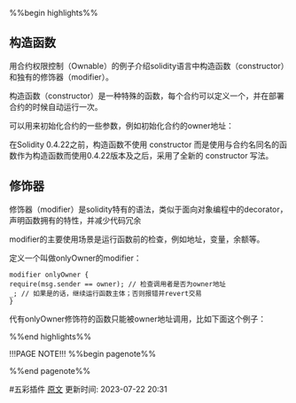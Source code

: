 %%begin highlights%%
## 构造函数

用合约权限控制（Ownable）的例子介绍solidity语言中构造函数（constructor）和独有的修饰器（modifier）。

构造函数（constructor）是一种特殊的函数，每个合约可以定义一个，并在部署合约的时候自动运行一次。

可以用来初始化合约的一些参数，例如初始化合约的owner地址：

在Solidity 0.4.22之前，构造函数不使用 constructor 而是使用与合约名同名的函数作为构造函数而使用0.4.22版本及之后，采用了全新的 constructor 写法。

## 修饰器
修饰器（modifier）是solidity特有的语法，类似于面向对象编程中的decorator，声明函数拥有的特性，并减少代码冗余

modifier的主要使用场景是运行函数前的检查，例如地址，变量，余额等。

定义一个叫做onlyOwner的modifier：

```sol
modifier onlyOwner {
require(msg.sender == owner); // 检查调用者是否为owner地址
_; // 如果是的话，继续运行函数主体；否则报错并revert交易
}

```

代有onlyOwner修饰符的函数只能被owner地址调用，比如下面这个例子：

%%end highlights%%

!!!PAGE NOTE!!!
%%begin pagenote%%

%%end pagenote%%

 #五彩插件 [原文](https://www.wtf.academy/solidity-start/Modifier/)
更新时间: 2023-07-22 20:31